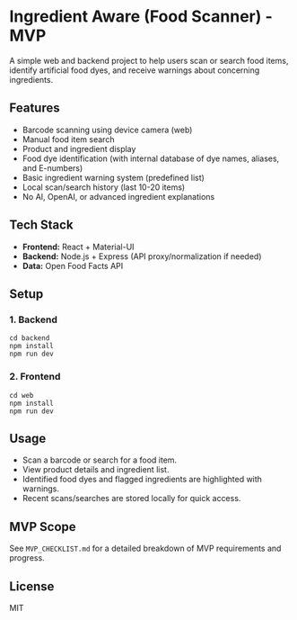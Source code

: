 # Ingredient Aware (Food Scanner) - MVP

A simple web and backend project to help users scan or search food items, identify artificial food dyes, and receive warnings about concerning ingredients.

## Features
- Barcode scanning using device camera (web)
- Manual food item search
- Product and ingredient display
- Food dye identification (with internal database of dye names, aliases, and E-numbers)
- Basic ingredient warning system (predefined list)
- Local scan/search history (last 10-20 items)
- No AI, OpenAI, or advanced ingredient explanations

## Tech Stack
- **Frontend:** React + Material-UI
- **Backend:** Node.js + Express (API proxy/normalization if needed)
- **Data:** Open Food Facts API

## Setup

### 1. Backend
```
cd backend
npm install
npm run dev
```

### 2. Frontend
```
cd web
npm install
npm run dev
```

## Usage
- Scan a barcode or search for a food item.
- View product details and ingredient list.
- Identified food dyes and flagged ingredients are highlighted with warnings.
- Recent scans/searches are stored locally for quick access.

## MVP Scope
See `MVP_CHECKLIST.md` for a detailed breakdown of MVP requirements and progress.

## License
MIT 